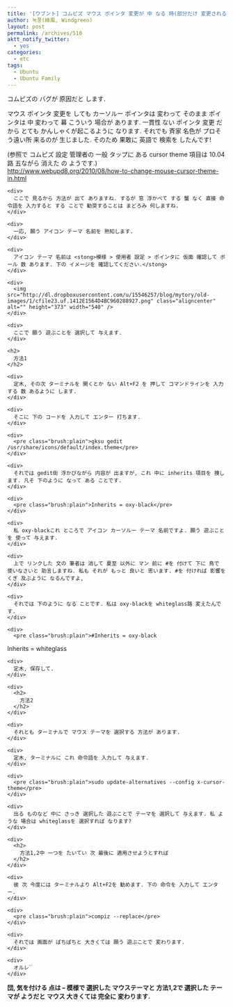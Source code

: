 ```yaml
---
title: '[ウブント] コムピズ マウス ポインタ 変更が 中 なる 時(部分だけ 変更される 時)'
author: 녹풍(綠風, Windgreen)
layout: post
permalink: /archives/510
aktt_notify_twitter:
  - yes
categories:
  - etc
tags:
  - Ubuntu
  - Ubuntu Family
---
```

コムピズの バグが 原因だと します. <div>
  マウス ポインタ 変更を しても カーソルー ポインタは 変わって そのまま ポインタは 中 変わって 幕 こういう 場合が あります. 一貫性 ない ポインタ 変更 だから とても かんしゃくが起こるように なります. それでも 斉家 名色が プロそう遠い所 来るのが 生じました. そのため 果敢に 英語で 検索を したんです!
</div>

<div>
  (参照で コムピズ 設定 管理者の 一般 タップに ある cursor theme 項目は 10.04路 五ながら 消えた の ようです.) <div>
    <div>
      <a href="http://www.webupd8.org/2010/08/how-to-change-mouse-cursor-theme-in.html" target="_blank">http://www.webupd8.org/2010/08/how-to-change-mouse-cursor-theme-in.html</a>
    </div>
    
    <div>
      ここで 見るから 方法が 出て ありますね. するが 窓 浮かべて する 蟹 なく 直接 命令語を 入力すると する ことで 勧奨することは まどろみ 何しますね.
    </div>
    
    <div>
      一応, 願う アイコン テーマ 名前を 熟知します.
    </div>
    
    <div>
      アイコン テーマ 名前は <stong>模様 > 使用者 設定 > ポインタに 仮面 確認して ボール 数 あります. 下の イメージを 確認してください.</stong>
    </div>
    
    <div>
      <img src="http://dl.dropboxusercontent.com/u/15546257/blog/mytory/old-images/1/cfile23.uf.1412E1564D4BC960288927.png" class="aligncenter" alt="" height="373" width="540" />
    </div>
    
    <div>
      ここで 願う 遊ぶことを 選択して 与えます.
    </div>
    
    <h2>
      方法1
    </h2>
    
    <div>
      定木, その次 ターミナルを 開くとか ない Alt+F2 を 押して コマンドラインを 入力する 数 あるように します.
    </div>
    
    <div>
      そこに 下の コードを 入力して エンター 打ちます.
    </div>
    
    <div>
      <pre class="brush:plain">gksu gedit /usr/share/icons/default/index.theme</pre>
    </div>
    
    <div>
      それでは gedit街 浮かびながら 内容が 出ますが, これ 中に inherits 項目を 捜します. 凡そ 下のように なって ある ことです.
    </div>
    
    <div>
      <pre class="brush:plain">Inherits = oxy-black</pre>
    </div>
    
    <div>
      私 oxy-blackこれ ところで アイコン カーソルー テーマ 名前ですよ. 願う 遊ぶことを 使って 与えます.
    </div>
    
    <div>
      上で リンクした 文の 筆者は 消して 夏至 以外に マン 前に #を 付けて 下に 鳥で 使いなさいと 助言しますね. 私も それが もっと 良いと 思います. #を 付ければ 影響を くぎ 及ぶように なるんですよ,
    </div>
    
    <div>
      それでは 下のように なる ことです. 私は oxy-blackを whiteglass路 変えたんです.
    </div>
    
    <div>
      <pre class="brush:plain">#Inherits = oxy-black
Inherits = whiteglass
</pre>
    </div>
    
    <div>
      定木, 保存して.
    </div>
    
    <div>
      <h2>
        方法2
      </h2>
    </div>
    
    <div>
      それとも ターミナルで マウス テーマを 選択する 方法が あります.
    </div>
    
    <div>
      定木, ターミナルに これ 命令語を 入力して 与えます.
    </div>
    
    <div>
      <pre class="brush:plain">sudo update-alternatives --config x-cursor-theme</pre>
    </div>
    
    <div>
      出る ものなど 中に さっき 選択した 遊ぶことで テーマを 選択して 与えます. 私 ような 場合は whiteglassを 選択すれば なります?
    </div>
    
    <div>
      <h2>
        方法1,2中 一つを たいてい 次 最後に 適用させようとすれば
      </h2>
    </div>
    
    <div>
      彼 次 今度には ターミナルより Alt+F2を 勧めます. 下の 命令を 入力して エンター.
    </div>
    
    <div>
      <pre class="brush:plain">compiz --replace</pre>
    </div>
    
    <div>
      それでは 画面が ぱちぱちと 大きくては 願う 遊ぶことで 変わります.
    </div>
    
    <div>
      オルレ‾
    </div>
  </div>
</div>

<div>
  <b>団, 気を付ける 点は &#8211; 模様で 選択した マウステーマと 方法1,2で 選択した テーマが ようだと マウス 大きくては 完全に 変わります.</b>
</div>

<div>
</div>